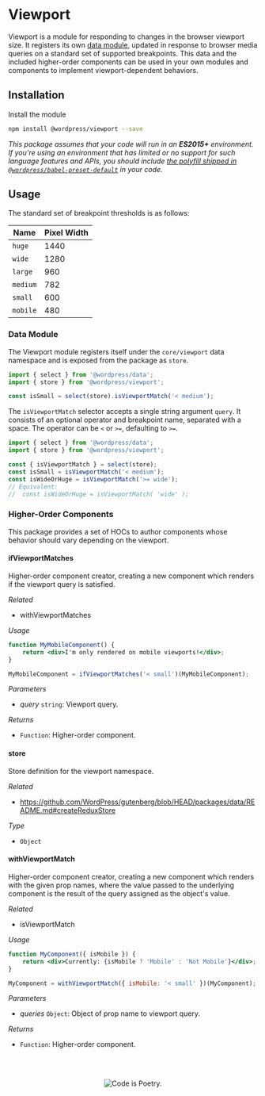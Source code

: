 # Viewport

Viewport is a module for responding to changes in the browser viewport size. It registers its own [data module](/packages/data/README.md), updated in response to browser media queries on a standard set of supported breakpoints. This data and the included higher-order components can be used in your own modules and components to implement viewport-dependent behaviors.

## Installation

Install the module

```bash
npm install @wordpress/viewport --save
```

_This package assumes that your code will run in an **ES2015+** environment. If you're using an environment that has limited or no support for such language features and APIs, you should include [the polyfill shipped in `@wordpress/babel-preset-default`](https://github.com/WordPress/gutenberg/tree/HEAD/packages/babel-preset-default#polyfill) in your code._

## Usage

The standard set of breakpoint thresholds is as follows:

| Name     | Pixel Width |
| -------- | ----------- |
| `huge`   | 1440        |
| `wide`   | 1280        |
| `large`  | 960         |
| `medium` | 782         |
| `small`  | 600         |
| `mobile` | 480         |

### Data Module

The Viewport module registers itself under the `core/viewport` data namespace and is exposed from the package as `store`.

```js
import { select } from '@wordpress/data';
import { store } from '@wordpress/viewport';

const isSmall = select(store).isViewportMatch('< medium');
```

The `isViewportMatch` selector accepts a single string argument `query`. It consists of an optional operator and breakpoint name, separated with a space. The operator can be `<` or `>=`, defaulting to `>=`.

```js
import { select } from '@wordpress/data';
import { store } from '@wordpress/viewport';

const { isViewportMatch } = select(store);
const isSmall = isViewportMatch('< medium');
const isWideOrHuge = isViewportMatch('>= wide');
// Equivalent:
//  const isWideOrHuge = isViewportMatch( 'wide' );
```

### Higher-Order Components

This package provides a set of HOCs to author components whose behavior should vary depending on the viewport.

<!-- START TOKEN(Autogenerated API docs) -->

#### ifViewportMatches

Higher-order component creator, creating a new component which renders if
the viewport query is satisfied.

_Related_

-   withViewportMatches

_Usage_

```jsx
function MyMobileComponent() {
	return <div>I'm only rendered on mobile viewports!</div>;
}

MyMobileComponent = ifViewportMatches('< small')(MyMobileComponent);
```

_Parameters_

-   _query_ `string`: Viewport query.

_Returns_

-   `Function`: Higher-order component.

#### store

Store definition for the viewport namespace.

_Related_

-   <https://github.com/WordPress/gutenberg/blob/HEAD/packages/data/README.md#createReduxStore>

_Type_

-   `Object`

#### withViewportMatch

Higher-order component creator, creating a new component which renders with
the given prop names, where the value passed to the underlying component is
the result of the query assigned as the object's value.

_Related_

-   isViewportMatch

_Usage_

```jsx
function MyComponent({ isMobile }) {
	return <div>Currently: {isMobile ? 'Mobile' : 'Not Mobile'}</div>;
}

MyComponent = withViewportMatch({ isMobile: '< small' })(MyComponent);
```

_Parameters_

-   _queries_ `Object`: Object of prop name to viewport query.

_Returns_

-   `Function`: Higher-order component.

<!-- END TOKEN(Autogenerated API docs) -->

<br/><br/><p align="center"><img src="https://s.w.org/style/images/codeispoetry.png?1" alt="Code is Poetry." /></p>
